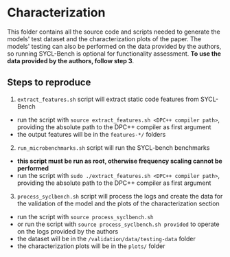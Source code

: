 # Characterization
This folder contains all the source code and scripts needed to generate the models' test dataset and the characterization plots of the paper.
The models' testing can also be performed on the data provided by the authors, so running SYCL-Bench is optional for functionality assessment.
**To use the data provided by the authors, follow step 3**.

## Steps to reproduce
1. `extract_features.sh` script will extract static code features from SYCL-Bench 
  - run the script with `source extract_features.sh <DPC++ compiler path>`, providing the absolute path to the DPC++ compiler as first argument
  - the output features will be in the `features-*/` folders
2. `run_microbenchmarks.sh` script will run the SYCL-bench benchmarks
  - **this script must be run as root, otherwise frequency scaling cannot be performed**
  - run the script with `sudo ./extract_features.sh <DPC++ compiler path>`, providing the absolute path to the DPC++ compiler as first argument
3. `process_syclbench.sh` script will process the logs and create the data for the validation of the model and the plots of the characterization section
  - run the script with `source process_syclbench.sh`
  - or run the script with `source process_syclbench.sh provided` to operate on the logs provided by the authors
  - the dataset will be in the `/validation/data/testing-data` folder
  - the characterization plots will be in the `plots/` folder
